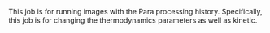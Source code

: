 This job is for running images with the Para processing history. Specifically, this job is for changing the thermodynamics parameters as well as kinetic.